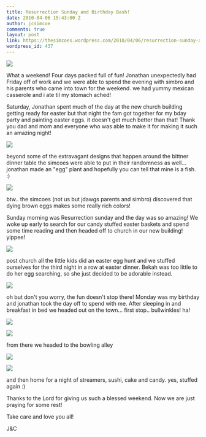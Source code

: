 ```yaml
---
title: Resurrection Sunday and Birthday Bash!
date: 2010-04-06 15:43:00 Z
author: jcsimcoe
comments: true
layout: post
link: https://thesimcoes.wordpress.com/2010/04/06/resurrection-sunday-and-birthday-bash/
wordpress_id: 437
---
```


![](/public/assets/tumblr_l0goqu2O1t1qb8l8q.jpg)




What a weekend! Four days packed full of fun! Jonathan unexpectedly had Friday off of work and we were able to spend the evening with simbro and his parents who came into town for the weekend. we had yummy mexican casserole and i ate til my stomach ached!




Saturday, Jonathan spent much of the day at the new church building getting ready for easter but that night the fam got together for my bday party and painting easter eggs. it doesn't get much better than that! Thank you dad and mom and everyone who was able to make it for making it such an amazing night!




![](/public/assets/tumblr_l0goclSChS1qb8l8q.jpg)




beyond some of the extravagant designs that happen around the bittner dinner table the simcoes were able to put in their randomness as well… jonathan made an "egg" plant and hopefully you can tell that mine is a fish. :)




![](/public/assets/tumblr_l0gojfvvx81qb8l8q.jpg)




btw.. the simcoes (not us but jdawgs parents and simbro) discovered that dying brown eggs makes some really rich colors!




Sunday morning was Resurrection sunday and the day was so amazing! We woke up early to search for our candy stuffed easter baskets and spend some time reading and then headed off to church in our new building! yippee!




![](/public/assets/tumblr_l0goqc5NFw1qb8l8q.jpg)




post church all the little kids did an easter egg hunt and we stuffed ourselves for the third night in a row at easter dinner. Bekah was too little to do her egg searching, so she just decided to be adorable instead.




![](/public/assets/tumblr_l0gothPW2s1qb8l8q.jpg)




oh but don't you worry, the fun doesn't stop there! Monday was my birthday and jonathan took the day off to spend with me. After sleeping in and breakfast in bed we headed out on the town… first stop.. bullwinkles! ha!




![](/public/assets/tumblr_l0govqH1HS1qb8l8q.jpg)




![](/public/assets/tumblr_l0gow2EIV01qb8l8q.jpg)




from there we headed to the bowling alley




![](/public/assets/tumblr_l0goytKCiG1qb8l8q.jpg)




![](/public/assets/tumblr_l0goz8CS5R1qb8l8q.jpg)




and then home for a night of streamers, sushi, cake and candy. yes, stuffed again :)




Thanks to the Lord for giving us such a blessed weekend. Now we are just praying for some rest!




Take care and love you all!




J&C
